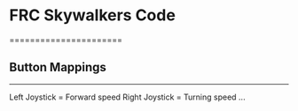 # FRC Skywalkers Code
======================

## Button Mappings
----------------------
Left Joystick = Forward speed
Right Joystick = Turning speed
... 
